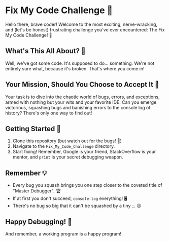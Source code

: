 # Fix My Code Challenge 🚀

Hello there, brave coder! Welcome to the most exciting, nerve-wracking, and (let's be honest) frustrating challenge you've ever encountered: The Fix My Code Challenge! 🎉

## What's This All About? 🤔

Well, we've got some code. It's supposed to do... something. We're not entirely sure what, because it's broken. That's where you come in!

## Your Mission, Should You Choose to Accept It 💼

Your task is to dive into the chaotic world of bugs, errors, and exceptions, armed with nothing but your wits and your favorite IDE. Can you emerge victorious, squashing bugs and banishing errors to the console log of history? There's only one way to find out!

## Getting Started 🏁

1. Clone this repository (but watch out for the bugs! 🐛)
2. Navigate to the `Fix_My_Code_Challenge` directory.
3. Start fixing! Remember, Google is your friend, StackOverflow is your mentor, and `print` is your secret debugging weapon.

## Remember 💡

- Every bug you squash brings you one step closer to the coveted title of "Master Debugger". 🏆
- If at first you don't succeed, `console.log` everything! 🖥️
- There's no bug so big that it can't be squashed by a tiny `;`. 😉

## Happy Debugging! 🐞

And remember, a working program is a happy program!
